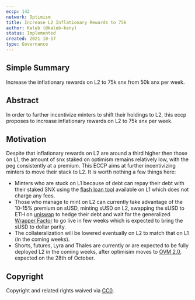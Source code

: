```yaml
---
eccp: 142
network: Optimism
title: Increase L2 Inflationary Rewards to 75k
author: Kaleb (@kaleb-keny)
status: Implemented
created: 2021-10-17
type: Governance
---
```


## Simple Summary

<!--"If you can't explain it simply, you don't understand it well enough." Provide a simplified and layman-accessible explanation of the ECCP.-->

Increase the inflationary rewards on L2 to 75k snx from 50k snx per week.

## Abstract

<!--A short (~200 word) description of the variable change proposed.-->

In order to further incentivize minters to shift their holdings to L2, this eccp proposes to increase inflationary rewards on L2 to 75k snx per week.

## Motivation

<!--The motivation is critical for ECCPs that want to update variables within Elysian. It should clearly explain why the existing variable is not incentive aligned. ECCP submissions without sufficient motivation may be rejected outright.-->

Despite that inflationary rewards on L2 are around a third higher then those on L1, the amount of snx staked on optimism remains relatively low, with the peg consistently at a premium. This ECCP aims at further incentivizing minters to move their stack to L2. It is worth nothing a few things here:

- Minters who are stuck on L1 because of debt can repay their debt with their staked SNX using the [flash loan tool](https://medium.com/@ElysianGrants/flashburn-flash-loan-tool-for-snx-stakers-68fa975c7f8a) available on L1 which does not charge any fees.
- Those who manage to mint on L2 can currently take advantage of the 10-15% premium on sUSD, minting sUSD on L2, swapping the sUSD to ETH on [uniswap](https://app.uniswap.org/#/swap) to hedge their debt and wait for the generalized [Wrapper Factor](https://eips.elysian.finance/eips/eip-182/) to go live in few weeks which is expected to bring the sUSD to dollar parity.
- The collateralization will be lowered eventually on L2 to match that on L1 (in the coming weeks).
- Shorts, futures, Lyra and Thales are currently or are expected to be fully deployed L2 in the coming weeks, after optimisim moves to [OVM 2.0](https://community.optimism.io/docs/users/fees-2.0.html), expected on the 28th of October.

## Copyright

Copyright and related rights waived via [CC0](https://creativecommons.org/publicdomain/zero/1.0/).
